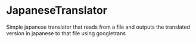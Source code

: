 # JapaneseTranslator
Simple japanese translator that reads from a file and outputs the translated version in japanese to that file using googletrans
